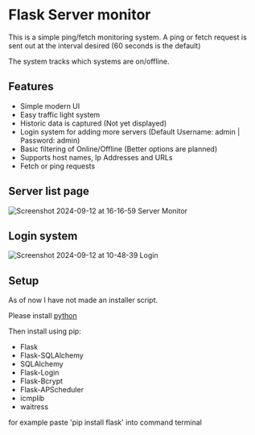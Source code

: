 # Flask Server monitor
This is a simple ping/fetch monitoring system. A ping or fetch request is sent out at the interval desired (60 seconds is the default)

The system tracks which systems are on/offline. 

## Features
- Simple modern UI
- Easy traffic light system
- Historic data is captured (Not yet displayed)
- Login system for adding more servers (Default Username: admin | Password: admin)
- Basic filtering of Online/Offline (Better options are planned)
- Supports host names, Ip Addresses and URLs
- Fetch or ping requests

## Server list page
![Screenshot 2024-09-12 at 16-16-59 Server Monitor](https://github.com/user-attachments/assets/c949709b-9402-40fc-83c8-b00d31f34583)


## Login system
![Screenshot 2024-09-12 at 10-48-39 Login](https://github.com/user-attachments/assets/d4763e35-1cae-4ab8-aeb0-8b69bdb59d60)

## Setup

As of now I have not made an installer script.

Please install [python](https://www.python.org/)

Then install using pip:
- Flask
- Flask-SQLAlchemy
- SQLAlchemy
- Flask-Login
- Flask-Bcrypt
- Flask-APScheduler
- icmplib
- waitress

for example paste 'pip install flask' into command terminal
